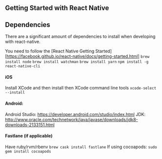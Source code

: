 ## Getting Started with React Native

## Dependencies

There are a significant amount of dependencies to install when developing with react-native.

You need to follow the [React Native Getting Started][https://facebook.github.io/react-native/docs/getting-started.html]
`brew install node`
`brew install watchman`
`brew install yarn`
`npm install -g react-native-cli`

#### iOS

Install XCode and then install then XCode command line tools `xcode-select --install`

#### Android:

Android Studio: https://developer.android.com/studio/index.html
JDK: http://www.oracle.com/technetwork/java/javase/downloads/jdk8-downloads-2133151.html

#### Fastlane (if applicable)
Have ruby/rvm/rbenv
`brew cask install fastlane`
If using cocoapods: `sudo gem install cocoapods`
